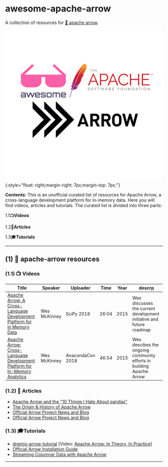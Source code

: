 

# awesome-apache-arrow
A collection of resources for [:dart: apache arrow](https://arrow.apache.org/).
![Awesome apache-arrow logo](/img/awesome_apache_arrow.png){:style="float: right;margin-right: 7px;margin-top: 7px;"}

**Contents:** This is an unofficial curated list of resources for Apache Arrow,
a cross-language development platform for in-memory data. Here you will find videos,
articles and tutorials. The curated list is divided into three parts:

1.1:tv:**Videos**

1.2:page_facing_up:**Articles**

1.3:mortar_board:**Tutorials**

--------------------------------------------------------------------------------

## (1)  :dart: apache-arrow resources

### (1.1)  :tv: Videos

| Title | Speaker | Uploader | Time  | Year | descrp|
| ----- | ------- | -------- | ---- | ----- | ----|
| [Apache Arrow: A Cross-Language Development Platform for in Memory Data](https://www.youtube.com/watch?v=y7zGnKzaKIw)  |  Wes McKinney | SciPy 2018 | 26:04 | 2015 | Wes discusses the current development initiative and future roadmap |
| [Apache Arrow: Cross-Language Development Platform for In-Memory Analytics](https://www.youtube.com/watch?v=RIUavGW5fNE) |  Wes McKinney | AnacondaCon 2018 | 46:54|  2015 |Wes descibes the ongoing community efforts in building Apache Arrow


### (1.2)  :page_facing_up: Articles

* [Apache Arrow and the "10 Things I Hate About pandas"](http://wesmckinney.com/blog/apache-arrow-pandas-internals/)
* [The Origin & History of Apache Arrow](https://www.dremio.com/origin-history-of-apache-arrow/)
 * [Official Arrow Project News and Blog](http://wesmckinney.com/blog/apache-arrow-pandas-internals/)
 * [Official Arrow Project News and Blog](https://arrow.apache.org/blog/)
 
### (1.3) :mortar_board:Tutorials
* [dremio-arrow-tutorial](https://github.com/brandon-rhodes/pycon-pandas-tutorial) [Video: [Apache Arrow: In Theory, In Practice](https://www.dremio.com/webinars/apache-arrow-in-theory-practice/)]
* [Official Arrow Installation Guide](https://bitbucket.org/hrojas/learn-pandas)
* [Streaming Columnar Data with Apache Arrow](http://wesmckinney.com/blog/arrow-streaming-columnar/)



--------------------------------------------------------------------------------
